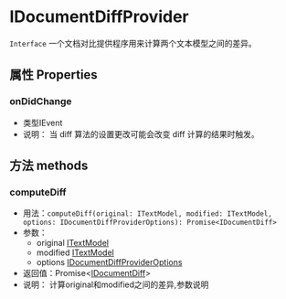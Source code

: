 # IDocumentDiffProvider
`Interface` 一个文档对比提供程序用来计算两个文本模型之间的差异。

## 属性 Properties

### onDidChange
+ 类型IEvent 
+ 说明： 当 diff 算法的设置更改可能会改变 diff 计算的结果时触发。

## 方法 methods

### computeDiff
+ 用法：`computeDiff(original: ITextModel, modified: ITextModel, options: IDocumentDiffProviderOptions): Promise<IDocumentDiff>`
+ 参数：
  + original [ITextModel](./ITextModel.md)
  + modified [ITextModel](./ITextModel.md)
  + options [IDocumentDiffProviderOptions](IDocumentDiffProviderOptions.md)
+ 返回值：Promise\<[IDocumentDiff](IDocumentDiff.md)>
+ 说明： 计算original和modified之间的差异,参数说明
